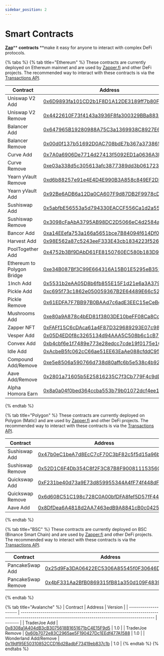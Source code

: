 ```yaml
---
sidebar_position: 2
---
```


# Smart Contracts

[**Zap**](https://learn.zapper.fi/articles/what-is-a-zap)** **contracts** **make it easy for anyone to interact with complex DeFi protocols.

{% tabs %}
{% tab title="Ethereum" %}
These contracts are currently deployed on Ethereum mainnet and are used by [Zapper.fi](https://zapper.fi) and other DeFi projects. The recommended way to interact with these contracts is via the [Transactions API](../zapper-api/api-guides/#transactions-api).

| Contract                   | Address                                                                                                                    | Version |
| -------------------------- | -------------------------------------------------------------------------------------------------------------------------- | ------- |
| Uniswap V2 Add             | [0x6D9893fa101CD2b1F8D1A12DE3189ff7b80FdC10](https://etherscan.io/address/0x6d9893fa101cd2b1f8d1a12de3189ff7b80fdc10)      | 5.0     |
| Uniswap V2 Remove          | [0x4422610F73f4143a3936F8fa300329BBa8833b54](https://etherscan.io/address/0x4422610f73f4143a3936f8fa300329bba8833b54)      | 5.0     |
| Balancer Add               | [0x647965B19280988A75C3a1369938C8927E6c8715](https://etherscan.io/address/0x647965b19280988a75c3a1369938c8927e6c8715)      | 4.0     |
| Balancer Remove            | [0x00d0f137b51692D0AC708bdE7b367a373865cFfe](https://etherscan.io/address/0x00d0f137b51692D0AC708bdE7b367a373865cFfe)      | 2.2     |
| Curve Add                  | [0x7A0a6906De7714d27413f5092ED1a0636A3FBc9A](https://etherscan.io/address/0x7a0a6906de7714d27413f5092ed1a0636a3fbc9a)      | 4.0     |
| Curve Remove               | [0xe03a338d5c305613afc3877389dd3b0617233387](https://etherscan.io/address/0xe03a338d5c305613afc3877389dd3b0617233387)      | 4.2     |
| Yearn yVault Remove        | [0xd6b88257e91e4E4D4E990B3A858c849EF2DFdE8c](https://etherscan.io/address/0xd6b88257e91e4e4d4e990b3a858c849ef2dfde8c)      | 3.0.1   |
| Yearn yVault Add           | [0x92Be6ADB6a12Da0CA607F9d87DB2F9978cD6ec3E](https://etherscan.io/address/0x92be6adb6a12da0ca607f9d87db2f9978cd6ec3e)      | 4.0     |
| Sushiswap Add              | [0x5abfbE56553a5d794330EACCF556Ca1d2a55647C](https://etherscan.io/address/0x5abfbe56553a5d794330eaccf556ca1d2a55647c)      | 4.0     |
| Sushiswap Remove           | [0x3098cFaAbA3795AB98DC2D5066eC4d2584ae7C68](https://etherscan.io/address/0x3098cfaaba3795ab98dc2d5066ec4d2584ae7c68)      | 4.0     |
| Bancor Add                 | [0xa14EEefa753a166a5651bce7B84094f614Df0D05](https://etherscan.io/address/0xa14EEefa753a166a5651bce7B84094f614Df0D05)      | 2.1     |
| Harvest Add                | [0x98E562a87c5243eeF333E43cb1834223f526c434](https://etherscan.io/address/0x98e562a87c5243eef333e43cb1834223f526c434)      | 3.0     |
| PoolTogether Add           | [0x4752b3Bf9DAbD61FE8150760EC580b183D9fdA57](https://etherscan.io/address/0x4752b3bf9dabd61fe8150760ec580b183d9fda57)      | 2.0     |
| Ethereum to Polygon Bridge | [0xe34B087Bf3C99E664316A15B01E5295eB3512760](https://etherscan.io/address/0xe34b087bf3c99e664316a15b01e5295eb3512760)      | 1.1     |
| 1Inch Add                  | [0x5531b2eAA05D8b6fb855E15F1d21e6a3A3794B4d](https://etherscan.io/address/0x5531b2eAA05D8b6fb855E15F1d21e6a3A3794B4d#code) | 1.0     |
| Pickle Add                 | [0xc695f73c1862e050059367B2E64489E66c525983](https://etherscan.io/address/0xc695f73c1862e050059367b2e64489e66c525983)      | 1.0     |
| Pickle Remove              | [0x61EDFA7F7BB97B0BAAd7c6adE3EEC15eCeBd7dCB](https://etherscan.io/address/0x61edfa7f7bb97b0baad7c6ade3eec15ecebd7dcb)      | 1.0     |
| Mushrooms Add              | [0xe80a9A878c4bED81f3803DE10beFF08Ca8Cd8c61](https://etherscan.io/address/0xe80a9a878c4bed81f3803de10beff08ca8cd8c61)      | 2.0     |
| Zapper NFT                 | [0xFAFf15C6cDAca61a4F87D329689293E07c98f578](https://etherscan.io/address/0xfaff15c6cdaca61a4f87d329689293e07c98f578)      | 1.0.5   |
| Vesper Add                 | [0x05D4ED0f8c3265134d94AAA5C508b6c1cB7095Fd](https://etherscan.io/address/0x05d4ed0f8c3265134d94aaa5c508b6c1cb7095fd)      | 1.0     |
| Convex Add                 | [0xb4cbf6e1f7489e773e28edcc7cde19f0175e16d9](https://etherscan.io/address/0xb4cbf6e1f7489e773e28edcc7cde19f0175e16d9)      | 1.0     |
| Idle Add                   | [0xAcbeB5fc062cC66ae51EE63EaAe088cfddC9586a](https://etherscan.io/address/0xacbeb5fc062cc66ae51ee63eaae088cfddc9586a)      | 1.0     |
| Compound Add/Remove        | [0xe5e8506a590766d738d80affc6b5e538c4b92f82](https://etherscan.io/address/0xe5e8506a590766d738d80affc6b5e538c4b92f82)      | 1.0     |
| Aave Add/Remove            | [0x2801a71605b5E25816235C7f3Cb779F4c9dD60Ee](https://etherscan.io/address/0x2801a71605b5e25816235c7f3cb779f4c9dd60ee)      | 1.0.2   |
| Alpha Homora Earn          | [0x8a0a04f0bed364ccba553b79b01072dcf4ee153b](https://etherscan.io/address/0x8a0a04f0bed364ccba553b79b01072dcf4ee153b)      | 1.0     |
{% endtab %}

{% tab title="Polygon" %}
These contracts are currently deployed on Polygon (Matic) and are used by [Zapper.fi](https://zapper.fi) and other DeFi projects. The recommended way to interact with these contracts is via the [Transactions API](../zapper-api/api-guides/#transactions-api).

| Contract         | Address                                                                                                                                               | Version |
| ---------------- | ----------------------------------------------------------------------------------------------------------------------------------------------------- | ------- |
| Sushiswap Add    | [0x47b0eC1beA7d8EcC7cF70C3bF82c5f5d15a96b6D](https://explorer-mainnet.maticvigil.com/address/0x47b0eC1beA7d8EcC7cF70C3bF82c5f5d15a96b6D/transactions) | 3.0     |
| Sushiswap Remove | [0x52D1C6F4Db354C8f2F3C87B8F90081115356C597](https://polygonscan.com/address/0x52D1C6F4Db354C8f2F3C87B8F90081115356C597)                              | 3.0     |
| Quickswap Add    | [0xF231be40d73a9E73d859955344A4fF74f448dF34](https://explorer-mainnet.maticvigil.com/address/0xF231be40d73a9E73d859955344A4fF74f448dF34/transactions) | 2.0     |
| Quickswap Remove | [0x6d608C51C198c728C0A00bfDFA8fef5D57fF4424](https://polygonscan.com/address/0x6d608c51c198c728c0a00bfdfa8fef5d57ff4424)                              | 2.0     |
| Aave Add         | [0x8DfDea6A4818d2AA7463edB9A8841cB0c04255aF](https://polygonscan.com/address/0x8dfdea6a4818d2aa7463edb9a8841cb0c04255af)                              | 1.0.2   |
{% endtab %}

{% tab title="BSC" %}
These contracts are currently deployed on BSC (Binance Smart Chain) and are used by [Zapper.fi](https://zapper.fi) and other DeFi projects. The recommended way to interact with these contracts is via the [Transactions API](../zapper-api/api-guides/#transactions-api).

| Contract           | Address                                                                                                              | Version |
| ------------------ | -------------------------------------------------------------------------------------------------------------------- | ------- |
| PancakeSwap Add    | [0x25d9Fa3DA06422EC5306A85545f0F30646D30eCd](https://bscscan.com/address/0x25d9fa3da06422ec5306a85545f0f30646d30ecd) | 3.1     |
| PancakeSwap Remove | [0x4bF331Aa2BfB0869315fB81a350d109F4839f81b](https://bscscan.com/address/0x4bF331Aa2BfB0869315fB81a350d109F4839f81b) | 3.0     |
{% endtab %}

{% tab title="Avalanche" %}
| Contract              | Address                                                                                                                                            | Version |
| --------------------- | -------------------------------------------------------------------------------------------------------------------------------------------------- | ------- |
| TraderJoe Add         | [0x8308a1A404dB3cB3075618B1651671bC4E15F9d5](https://cchain.explorer.avax.network/address/0x8308a1A404dB3cB3075618B1651671bC4E15F9d5/transactions) | 1.0     |
| TraderJoe Remove      | [0x60b7072e83C2965ae5F190427Dc1EEdf477A1588](https://cchain.explorer.avax.network/address/0x60b7072e83C2965ae5F190427Dc1EEdf477A1588/transactions) | 1.0     |
| Wonderland Add/Remove | [0x19df95E50310852CCD16d2BadbF73419eb837c1b](https://cchain.explorer.avax.network/address/0x19df95E50310852CCD16d2BadbF73419eb837c1b/transactions) | 1.0     |
{% endtab %}
{% endtabs %}
